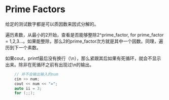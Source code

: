 # Prime Factors

给定的测试数字都是可以质因数来因式分解的。

遍历素数，从最小的2开始，查看是否能够整除2^prime_factor, for prime_factor = 1,2,3...。如果能整除，那么2的prime_factor次方就是其中一个因数。同理，遍历到下一个素数。

如果cout，printf最后没有换行（\n），那么紧跟其后如果有死循环，就会不显示出来。除非在死循环之前有出现过\n的输出。

```C++    
    // 并不会输出输入的num
    cin >> num;  
    cout << num << "=";
    auto ii = 3;
    for (;;);
```